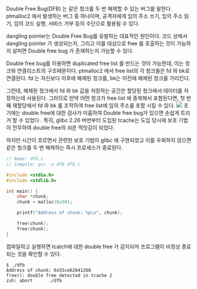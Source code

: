 Double Free Bug(DFB) 는 같은 청크를 두 번 해제할 수 있는 버그를 말한다. ptmalloc2 에서 발생하는 버그 중 하나이며, 공격자에게 임의 주소 쓰기, 임의 주소 읽기, 임의 코드 실행, 서비스 거부 등의 수단으로 활용될 수 있다.

dangling pointer는 Double Free Bug를 유발하는 대표적인 원인이다. 코드 상에서 dangling pointer 가 생성되는지, 그리고 이를 대상으로 free 를 호출하는 것이 가능하지 살피면 Double free bug 가 존재하는지 가늠할 수 있다.

Double free bug를 이용하면 duplicated free list 를 만드는 것이 가능한데, 이는 청크와 연결리스트의 구조때문이다. 
ptmalloc2 에서 free list의 각 청크들은 fd 와  bk로 연결된다. fd 는 자신보다 이후에 해제된 청크를, bk는 이전에 해제된 청크를 가리킨다.

그런데, 해제된 청크에서 fd 와 bk 값을 저장하는 공간은 할당된 청크에서 데이터를 저장하는데 사용된다. 그러므로 만약 어떤 청크가 free list 에 중복해서 포함된다면, 첫 번째 재할당에서 fd 와 bk 를 조작하여 free list에 임의 주소를 포함 시킬 수 있다.
![](https://dreamhack-lecture.s3.amazonaws.com/media/9865af4a729be22dcb8a62df9b2f8f8b0cbddb9fcdce8198ff79dc31c8ac193d.png)
초기에는 double free에 대한 검사가 미흡하여 Double free bug가 있으면 손쉽게 트리거 할 수 있었다 . 특히, glibc 2.26 버번부터 도입된 tcache는 도입 당시에 보호 기법이 전무하여 double free의 쉬운 먹잇감이 되었다.

하지만 시간이 흐르면서 관련한 보호 기법이 glibc 에 구현되었고 이를 우회하지 않으면 같은 청크를 두 번 해제하는 즉시 프로세스가 종료된다.

``` c
// Name: dfb.c
// Compile: gcc -o dfb dfb.c

#include <stdio.h>
#include <stdlib.h>

int main() {
    char *chunk;
    chunk = malloc(0x50);

    printf("Address of chunk: %p\n", chunk);

    free(chunk);
    free(chunk);
}
```
컴파일하고 실행하면 tcatch에 대한 double free 가 감지되어 프로그램이 비정상 종료되는 것을 확인할 수 있다.
```
$ ./dfb
Address of chunk: 0x55ce62641260
free(): double free detected in tcache 2
zsh: abort      ./dfb
```

